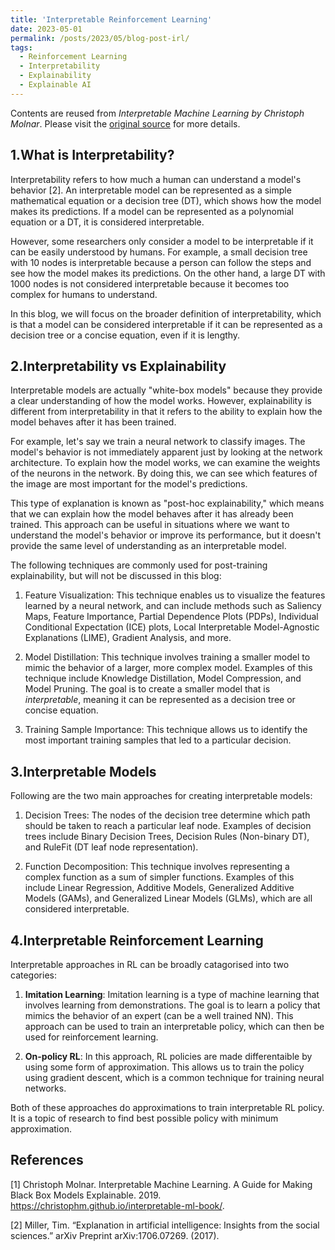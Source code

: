 ```yaml
---
title: 'Interpretable Reinforcement Learning'
date: 2023-05-01
permalink: /posts/2023/05/blog-post-irl/
tags:
  - Reinforcement Learning
  - Interpretability
  - Explainability
  - Explainable AI
---
```


Contents are reused from <cite>Interpretable Machine Learning by Christoph Molnar</cite>. Please visit the [original source](https://christophm.github.io/interpretable-ml-book/) for more details.


1.What is Interpretability?
------
Interpretability refers to how much a human can understand a model's behavior [2]. An interpretable model can be represented as a simple mathematical equation or a decision tree (DT), which shows how the model makes its predictions. If a model can be represented as a polynomial equation or a DT, it is considered interpretable.

However, some researchers only consider a model to be interpretable if it can be easily understood by humans. For example, a small decision tree with 10 nodes is interpretable because a person can follow the steps and see how the model makes its predictions. On the other hand, a large DT with 1000 nodes is not considered interpretable because it becomes too complex for humans to understand.

In this blog, we will focus on the broader definition of interpretability, which is that a model can be considered interpretable if it can be represented as a decision tree or a concise equation, even if it is lengthy.


2.Interpretability vs Explainability
------
Interpretable models are actually "white-box models" because they provide a clear understanding of how the model works. However, explainability is different from interpretability in that it refers to the ability to explain how the model behaves after it has been trained.

For example, let's say we train a neural network to classify images. The model's behavior is not immediately apparent just by looking at the network architecture. To explain how the model works, we can examine the weights of the neurons in the network. By doing this, we can see which features of the image are most important for the model's predictions.

This type of explanation is known as "post-hoc explainability," which means that we can explain how the model behaves after it has already been trained. This approach can be useful in situations where we want to understand the model's behavior or improve its performance, but it doesn't provide the same level of understanding as an interpretable model.

The following techniques are commonly used for post-training explainability, but will not be discussed in this blog:

1. Feature Visualization: This technique enables us to visualize the features learned by a neural network, and can include methods such as Saliency Maps, Feature Importance, Partial Dependence Plots (PDPs), Individual Conditional Expectation (ICE) plots, Local Interpretable Model-Agnostic Explanations (LIME), Gradient Analysis, and more.

2. Model Distillation: This technique involves training a smaller model to mimic the behavior of a larger, more complex model. Examples of this technique include Knowledge Distillation, Model Compression, and Model Pruning. The goal is to create a smaller model that is _interpretable_, meaning it can be represented as a decision tree or concise equation.

3. Training Sample Importance: This technique allows us to identify the most important training samples that led to a particular decision.


3.Interpretable Models
------

Following are the two main approaches for creating interpretable models:

1. Decision Trees: The nodes of the decision tree determine which path should be taken to reach a particular leaf node. Examples of decision trees include Binary Decision Trees, Decision Rules (Non-binary DT), and RuleFit (DT leaf node representation).

2. Function Decomposition: This technique involves representing a complex function as a sum of simpler functions. Examples of this include Linear Regression, Additive Models, Generalized Additive Models (GAMs), and Generalized Linear Models (GLMs), which are all considered interpretable.



4.Interpretable Reinforcement Learning
-----

Interpretable approaches in RL can be broadly catagorised into two categories:

1. **Imitation Learning**: Imitation learning is a type of machine learning that involves learning from demonstrations. The goal is to learn a policy that mimics the behavior of an expert (can be a well trained NN). This approach can be used to train an interpretable policy, which can then be used for reinforcement learning.

2. **On-policy RL**: In this approach, RL policies are made differentaible by using some form of approximation. This allows us to train the policy using gradient descent, which is a common technique for training neural networks.

Both of these approaches do approximations to train interpretable RL policy. It is a topic of research to find best possible policy with minimum approximation.



References
------
[1] Christoph Molnar. Interpretable Machine Learning. A Guide for Making Black Box Models Explainable. 2019. https://christophm.github.io/interpretable-ml-book/.

[2] Miller, Tim. “Explanation in artificial intelligence: Insights from the social sciences.” arXiv Preprint arXiv:1706.07269. (2017).
